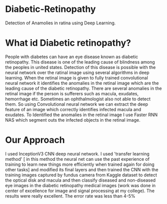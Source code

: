 # Diabetic-Retinopathy
Detection of Anamolies in ratina using Deep Learning.

# What id Diabetic retinopathy?
People with diabetes can have an eye disease known as diabetic retinopathy. This disease is one of the leading cause of blindness among the peoples in united states. Detection of this disease is possible with the neural network over the ratinal image using several algorithms in deep learning. When the retinal image is given to fully trained convolutional neural network it identifies the anomalies in the retinal image which are the leading cause of the diabetic retinopathy. There are several anomalies in the retinal image if the person is sufferers such as macula, exudates, hemorrhage etc. Sometimes an ophthalmologist also not able to detect them. So using Convolutional neural network we can extract the deep feature of an image which correctly identifies infected macula and exudates. To Identified the anomalies in the retinal image I use Faster RNN NAS which segment outs the infected objects in the retinal image.

# Our Approach 

I used InceptionV3 CNN deep neural network. I used 'transfer learning method' [ in this method the neural net can use the past experience of training to learn new things more efficiently when trained again for doing other tasks] and modified its final layers and then trained the CNN with the training images captured by fundus camera from Kaggle dataset to detect the optical disk and macula and then classify diseased and non-diseased eye images in the diabetic retinopathy medical images (work was done in center of excellence for image and signal processing at my college). The results were really excellent. The error rate was less than 4-5%
